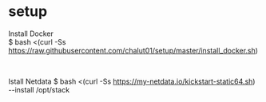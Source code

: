 # setup
Install Docker <br>
$ bash <(curl -Ss https://raw.githubusercontent.com/chalut01/setup/master/install_docker.sh)

<br>

Istall Netdata
$ bash <(curl -Ss https://my-netdata.io/kickstart-static64.sh) --install /opt/stack
